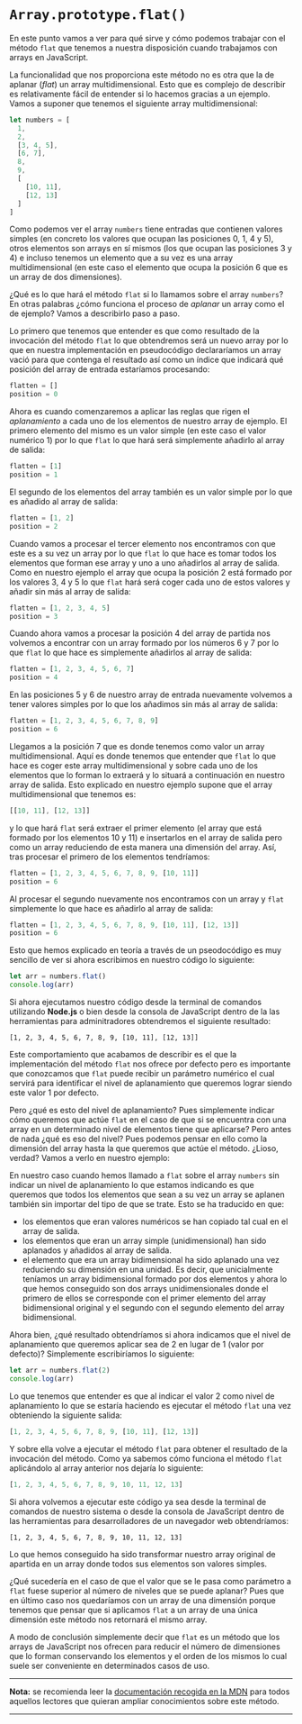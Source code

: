 # `Array.prototype.flat()`

En este punto vamos a ver para qué sirve y cómo podemos trabajar con el método `flat` que tenemos a nuestra disposición cuando trabajamos con arrays en JavaScript.

La funcionalidad que nos proporciona este método no es otra que la de aplanar (*flat*) un array multidimensional. Esto que es complejo de describir es relativamente fácil de entender si lo hacemos gracias a un ejemplo. Vamos a suponer que tenemos el siguiente array multidimensional:

```javascript
let numbers = [
  1,
  2,
  [3, 4, 5],
  [6, 7],
  8,
  9,
  [
    [10, 11],
    [12, 13]
  ]
]
``` 

Como podemos ver el array `numbers` tiene entradas que contienen valores simples (en concreto los valores que ocupan las posiciones 0, 1, 4 y 5), otros elementos son arrays en sí mismos (los que ocupan las posiciones 3 y 4) e incluso tenemos un elemento que a su vez es una array multidimensional (en este caso el elemento que ocupa la posición 6 que es un array de dos dimensiones).

¿Qué es lo que hará el método `flat` si lo llamamos sobre el array `numbers`? En otras palabras ¿cómo funciona el proceso de *aplanar* un array como el de ejemplo? Vamos a describirlo paso a paso. 

Lo primero que tenemos que entender es que como resultado de la invocación del método `flat` lo que obtendremos será un nuevo array por lo que en nuestra implementación en pseudocódigo declararíamos un array vació para que contenga el resultado así como un índice que indicará qué posición del array de entrada estaríamos procesando:

```javascript
flatten = []
position = 0
```

Ahora es cuando comenzaremos a aplicar las reglas que rigen el *aplanamiento* a cada uno de los elementos de nuestro array de ejemplo. El primero elemento del mismo es un valor simple (en este caso el valor numérico 1) por lo que `flat` lo que hará será simplemente añadirlo al array de salida:

```javascript
flatten = [1]
position = 1
```

El segundo de los elementos del array también es un valor simple por lo que es añadido al array de salida:

```javascript
flatten = [1, 2]
position = 2
```

Cuando vamos a procesar el tercer elemento nos encontramos con que este es a su vez un array por lo que `flat` lo que hace es tomar todos los elementos que forman ese array y uno a uno añadirlos al array de salida. Como en nuestro ejemplo el array que ocupa la posición 2 está formado por los valores 3, 4 y 5 lo que `flat` hará será coger cada uno de estos valores y añadir sin más al array de salida:

```javascript
flatten = [1, 2, 3, 4, 5]
position = 3
```

Cuando ahora vamos a procesar la posición 4 del array de partida nos volvemos a encontrar con un array formado por los números 6 y 7 por lo que `flat` lo que hace es simplemente añadirlos al array de salida:

```javascript
flatten = [1, 2, 3, 4, 5, 6, 7]
position = 4
```

En las posiciones 5 y 6 de nuestro array de entrada nuevamente volvemos a tener valores simples por lo que los añadimos sin más al array de salida:

```javascript
flatten = [1, 2, 3, 4, 5, 6, 7, 8, 9]
position = 6
```

Llegamos a la posición 7 que es donde tenemos como valor un array multidimensional. Aquí es donde tenemos que entender que `flat` lo que hace es coger este array multidimensional y sobre cada uno de los elementos que lo forman lo extraerá y lo situará a continuación en nuestro array de salida. Esto explicado en nuestro ejemplo supone que el array multidimensional que tenemos es:

```javascript
[[10, 11], [12, 13]]
```

y lo que hará `flat` será extraer el primer elemento (el array que está formado por los elementos 10 y 11) e insertarlos en el array de salida pero como un array reduciendo de esta manera una dimensión del array. Así, tras procesar el primero de los elementos tendríamos:

```javascript
flatten = [1, 2, 3, 4, 5, 6, 7, 8, 9, [10, 11]]
position = 6
```

Al procesar el segundo nuevamente nos encontramos con un array y `flat` simplemente lo que hace es añadirlo al array de salida:

```javascript
flatten = [1, 2, 3, 4, 5, 6, 7, 8, 9, [10, 11], [12, 13]]
position = 6
```

Esto que hemos explicado en teoría a través de un pseodocódigo es muy sencillo de ver si ahora escribimos en nuestro código lo siguiente:

```javascript
let arr = numbers.flat()
console.log(arr)
```

Si ahora ejecutamos nuestro código desde la terminal de comandos utilizando **Node.js** o bien desde la consola de JavaScript dentro de la las herramientas para adminitradores obtendremos el siguiente resultado:

```console
[1, 2, 3, 4, 5, 6, 7, 8, 9, [10, 11], [12, 13]]
```

Este comportamiento que acabamos de describir es el que la implementación del método `flat` nos ofrece por defecto pero es importante que conozcamos que `flat` puede recibir un parámetro numérico el cual servirá para identificar el nivel de aplanamiento que queremos lograr siendo este valor 1 por defecto.

Pero ¿qué es esto del nivel de aplanamiento? Pues simplemente indicar cómo queremos que actúe `flat` en el caso de que si se encuentra con una array en un determinado nivel de elementos tiene que aplicarse? Pero antes de nada ¿qué es eso del nivel? Pues podemos pensar en ello como la dimensión del array hasta la que queremos que actúe el método. ¿Lioso, verdad? Vamos a verlo en nuestro ejemplo:

En nuestro caso cuando hemos llamado a `flat` sobre el array `numbers` sin indicar un nivel de aplanamiento lo que estamos indicando es que queremos que todos los elementos que sean a su vez un array se aplanen también sin importar del tipo de que se trate. Esto se ha traducido en que:

* los elementos que eran valores numéricos se han copiado tal cual en el array de salida.
* los elementos que eran un array simple (unidimensional) han sido aplanados y añadidos al array de salida.
* el elemento que era un array bidimensional ha sido aplanado una vez reduciendo su dimensión en una unidad. Es decir, que unicialmente teníamos un array bidimensional formado por dos elementos y ahora lo que hemos conseguido son dos arrays unidimensionales donde el primero de ellos se corresponde con el primer elemento del array bidimensional original y el segundo con el segundo elemento del array bidimensional.

Ahora bien, ¿qué resultado obtendríamos si ahora indicamos que el nivel de aplanamiento que queremos aplicar sea de 2 en lugar de 1 (valor por defecto)? Simplemente escribiríamos lo siguiente:

```javascript
let arr = numbers.flat(2)
console.log(arr)
```

Lo que tenemos que entender es que al indicar el valor 2 como nivel de aplanamiento lo que se estaría haciendo es ejecutar el método `flat` una vez obteniendo la siguiente salida:

```javascript
[1, 2, 3, 4, 5, 6, 7, 8, 9, [10, 11], [12, 13]]
```

Y sobre ella volve a ejecutar el método `flat` para obtener el resultado de la invocación del método. Como ya sabemos cómo funciona el método `flat` aplicándolo al array anterior nos dejaría lo siguiente:

```javascript
[1, 2, 3, 4, 5, 6, 7, 8, 9, 10, 11, 12, 13]
```

Si ahora volvemos a ejecutar este código ya sea desde la terminal de comandos de nuestro sistema o desde la consola de JavaScript dentro de las herramientas para desarrolladores de un navegador web obtendríamos:

```console
[1, 2, 3, 4, 5, 6, 7, 8, 9, 10, 11, 12, 13]
```

Lo que hemos conseguido ha sido transformar nuestro array original de apartida en un array donde todos sus elementos son valores simples.

¿Qué sucedería en el caso de que el valor que se le pasa como parámetro a `flat` fuese superior al número de niveles que se puede aplanar? Pues que en último caso nos quedaríamos con un array de una dimensión porque tenemos que pensar que si aplicamos `flat` a un array de una única dimensión este método nos retornará el mismo array.

A modo de conclusión simplemente decir que `flat` es un método que los arrays de JavaScript nos ofrecen para reducir el número de dimensiones que lo forman conservando los elementos y el orden de los mismos lo cual suele ser conveniente en determinados casos de uso.

---
**Nota:** se recomienda leer la [documentación recogida en la MDN](https://developer.mozilla.org/en-US/docs/Web/JavaScript/Reference/Global_Objects/Array/flat) para todos aquellos lectores que quieran ampliar conocimientos sobre este método.

---